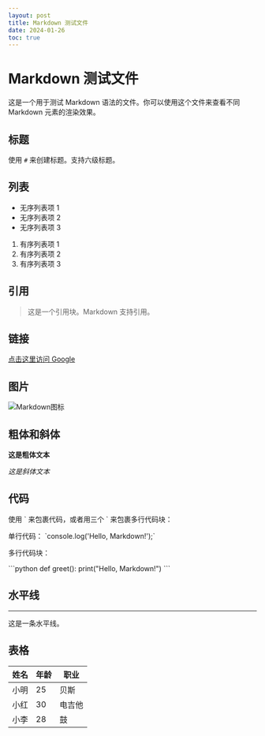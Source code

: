 ```yaml
---
layout: post
title: Markdown 测试文件
date: 2024-01-26
toc: true
---
```


# Markdown 测试文件

这是一个用于测试 Markdown 语法的文件。你可以使用这个文件来查看不同 Markdown 元素的渲染效果。

## 标题

使用 `#` 来创建标题。支持六级标题。

## 列表

- 无序列表项 1
- 无序列表项 2
- 无序列表项 3

1. 有序列表项 1
2. 有序列表项 2
3. 有序列表项 3

## 引用

> 这是一个引用块。Markdown 支持引用。

## 链接

[点击这里访问 Google](https://www.google.com)

## 图片

![Markdown图标](https://upload.wikimedia.org/wikipedia/commons/thumb/4/48/Markdown-mark.svg/1280px-Markdown-mark.svg.png)

## 粗体和斜体

**这是粗体文本**

_这是斜体文本_

## 代码

使用 \` 来包裹代码，或者用三个 \` 来包裹多行代码块：

单行代码： \`console.log('Hello, Markdown!');\`

多行代码块：

\```python
def greet():
print("Hello, Markdown!")
\```

## 水平线

---

这是一条水平线。

## 表格

| 姓名 | 年龄 | 职业   |
| ---- | ---- | ------ |
| 小明 | 25   | 贝斯   |
| 小红 | 30   | 电吉他 |
| 小李 | 28   | 鼓     |
